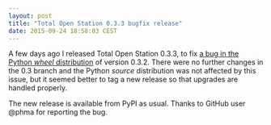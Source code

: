 ```yaml
---
layout: post
title: "Total Open Station 0.3.3 bugfix release"
date: 2015-09-24 18:58:03 CEST
---
```


A few days ago I released Total Open Station 0.3.3, to fix [a bug in the Python _wheel_ distribution](https://github.com/steko/totalopenstation/issues/56) of version 0.3.2. There were no further changes in the 0.3 branch and the Python _source_ distribution was not affected by this issue, but it seemed better to tag a new release so that upgrades are handled properly.

The new release is available from PyPI as usual. Thanks to GitHub user @phma for reporting the bug.
